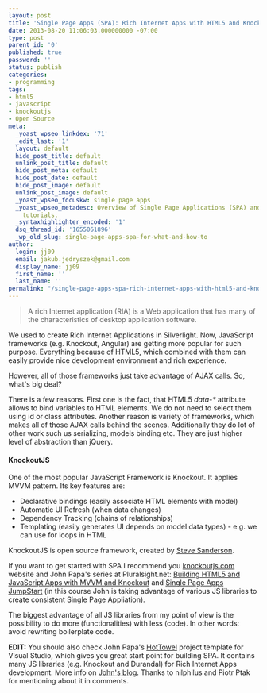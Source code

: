 ```yaml
---
layout: post
title: 'Single Page Apps (SPA): Rich Internet Apps with HTML5 and Knockout'
date: 2013-08-20 11:06:03.000000000 -07:00
type: post
parent_id: '0'
published: true
password: ''
status: publish
categories:
- programming
tags:
- html5
- javascript
- knockoutjs
- Open Source
meta:
  _yoast_wpseo_linkdex: '71'
  _edit_last: '1'
  layout: default
  hide_post_title: default
  unlink_post_title: default
  hide_post_meta: default
  hide_post_date: default
  hide_post_image: default
  unlink_post_image: default
  _yoast_wpseo_focuskw: single page apps
  _yoast_wpseo_metadesc: Overview of Single Page Applications (SPA) and recommended
    tutorials.
  _syntaxhighlighter_encoded: '1'
  dsq_thread_id: '1655061896'
  _wp_old_slug: single-page-apps-spa-for-what-and-how-to
author:
  login: jj09
  email: jakub.jedryszek@gmail.com
  display_name: jj09
  first_name: ''
  last_name: ''
permalink: "/single-page-apps-spa-rich-internet-apps-with-html5-and-knockout/"
---
```

<blockquote>A rich Internet application (RIA) is a Web application that has many of the characteristics of desktop application software.</blockquote>
<p>We used to create Rich Internet Applications in Silverlight. Now, JavaScript frameworks (e.g. Knockout, Angular) are getting more popular for such purpose. Everything because of HTML5, which combined with them can easily provide nice development environment and rich experience.</p>
<p>However, all of those frameworks just take advantage of AJAX calls. So, what's big deal? </p>
<p>There is a few reasons. First one is the fact, that HTML5 <em>data-*</em> attribute allows to bind variables to HTML elements. We do not need to select them using id or class attributes. Another reason is variety of frameworks, which makes all of those AJAX calls behind the scenes. Additionally they do lot of other work such us serializing, models binding etc. They are just higher level of abstraction than jQuery.</p>
<h4>KnockoutJS</h4>
<p>One of the most popular JavaScript Framework is Knockout. It applies MVVM pattern. Its key features are:</p>
<ul>
<li>Declarative bindings (easily associate HTML elements with model)</li>
<li>Automatic UI Refresh (when data changes)</li>
<li>Dependency Tracking (chains of relationships)</li>
<li>Templating (easily generates UI depends on model data types) - e.g. we can use for loops in HTML</li>
</ul>
<p>KnockoutJS is open source framework, created by <a href="http://blog.stevensanderson.com/">Steve Sanderson</a>.</p>
<p>If you want to get started with SPA I recommend you <a href="http://knockoutjs.com/">knockoutjs.com</a> website and John Papa's series at Pluralsight.net: <a href="http://pluralsight.com/training/courses/TableOfContents?courseName=knockout-mvvm"> Building HTML5 and JavaScript Apps with MVVM and Knockout</a> and <a href="http://pluralsight.com/training/courses/TableOfContents?courseName=single-page-apps-jumpstart"> Single Page Apps JumpStart</a> (in this course John is taking advantage of various JS libraries to create consistent Single Page Appliation). </p>
<p>The biggest advantage of all JS libraries from my point of view is the possibility to do more (functionalities) with less (code). In other words: avoid rewriting boilerplate code.</p>
<p><b>EDIT:</b> You should also check John Papa's <a href="http://www.johnpapa.net/hottowel/">HotTowel</a> project template for Visual Studio, which gives you great start point for building SPA. It contains many JS libraries (e.g. Knockout and Durandal) for Rich Internet Apps development. More info on <a href="http://www.johnpapa.net/hottowel/">John's blog</a>. Thanks to nilphilus and Piotr Ptak for mentioning about it in comments.</p>
